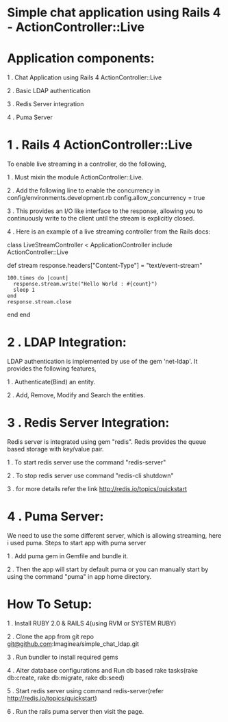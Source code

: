 Simple chat application using Rails 4 - ActionController::Live
==============================================================

Application components:
=======================
1 . Chat Application using Rails 4 ActionController::Live

2 . Basic LDAP authentication

3 . Redis Server integration

4 . Puma Server

1 . Rails 4 ActionController::Live
==================================
To enable live streaming in a controller, do the following,

1 . Must mixin the module ActionController::Live.

2 . Add the following line to enable the concurrency in config/environments.development.rb
    config.allow_concurrency = true

3 . This provides an I/O like interface to the response, allowing you to continuously write to the client until the stream is explicitly closed.

4 . Here is an example of a live streaming controller from the Rails docs:

class LiveStreamController < ApplicationController
  include ActionController::Live

  def stream
    response.headers["Content-Type"] = "text/event-stream"

    100.times do |count|
      response.stream.write("Hello World : #{count}")
      sleep 1
    end
    response.stream.close
  end
end

2 . LDAP Integration:
=====================
LDAP authentication is implemented by use of the gem 'net-ldap'. It provides the following features,

1 . Authenticate(Bind) an entity.

2 . Add, Remove, Modify and Search the entities.

3 . Redis Server Integration:
=============================
Redis server is integrated using gem "redis". Redis provides the queue based storage with key/value pair.

1 . To start redis server use the command "redis-server"

2 . To stop redis server use command "redis-cli shutdown"

3 . for more details refer the link http://redis.io/topics/quickstart

4 . Puma Server:
================
We need to use the some different server, which is allowing streaming, here i used puma. Steps to start app with puma server

1 . Add puma gem in Gemfile and bundle it.

2 . Then the app will start by default puma or you can manually start by using the command "puma" in app home directory.

How To Setup:
=============
1 . Install RUBY 2.0 & RAILS 4(using RVM or SYSTEM RUBY)

2 . Clone the app from git repo git@github.com:Imaginea/simple_chat_ldap.git

3 . Run bundler to install required gems

4 . Alter database configurations and Run db based rake tasks(rake db:create, rake db:migrate, rake db:seed)

5 . Start redis server using command redis-server(refer http://redis.io/topics/quickstart)

6 . Run the rails puma server then visit the page.

